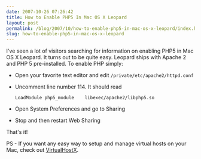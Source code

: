 ```yaml
---
date: 2007-10-26 07:26:42
title: How to Enable PHP5 In Mac OS X Leopard
layout: post
permalink: /blog/2007/10/how-to-enable-php5-in-mac-os-x-leopard/index.html
slug: how-to-enable-php5-in-mac-os-x-leopard
---
```

I've seen a lot of visitors searching for information on enabling PHP5 in Mac
OS X Leopard. It turns out to be quite easy. Leopard ships with Apache 2 and
PHP 5 pre-installed. To enable PHP simply:

  * Open your favorite text editor and edit `/private/etc/apache2/httpd.conf`
  * Uncomment line number 114. It should read

    `LoadModule php5_module    libexec/apache2/libphp5.so`

  * Open System Preferences and go to Sharing
  * Stop and then restart Web Sharing

That's it!

PS - If you want any easy way to setup and manage virtual hosts on your Mac,
check out [VirtualHostX](http://clickontyler.com/virtualhostx/).